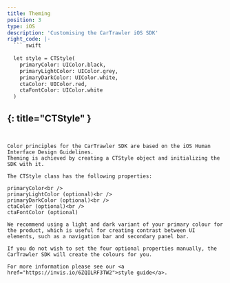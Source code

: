 ```yaml
---
title: Theming
position: 3
type: iOS
description: 'Customising the CarTrawler iOS SDK'
right_code: |-
  ``` swift
  
  let style = CTStyle(
    primaryColor: UIColor.black,
    primaryLightColor: UIColor.grey,
    primaryDarkColor: UIColor.white,
    ctaColor: UIColor.red,
    ctaFontColor: UIColor.white
  )

  ```  
  {: title="CTStyle" }
---
```


Color principles for the CarTrawler SDK are based on the iOS Human Interface Design Guidelines. 
Theming is achieved by creating a CTStyle object and initializing the SDK with it. 

The CTStyle class has the following properties: 

primaryColor<br />
primaryLightColor (optional)<br />
primaryDarkColor (optional)<br />
ctaColor (optional)<br />
ctaFontColor (optional)

We recommend using a light and dark variant of your primary colour for the product, which is useful for creating contrast between UI elements, such as a navigation bar and secondary panel bar.

If you do not wish to set the four optional properties manually, the CarTrawler SDK will create the colours for you. 

For more information please see our <a href="https://invis.io/6ZQILRF3TW2">style guide</a>.

